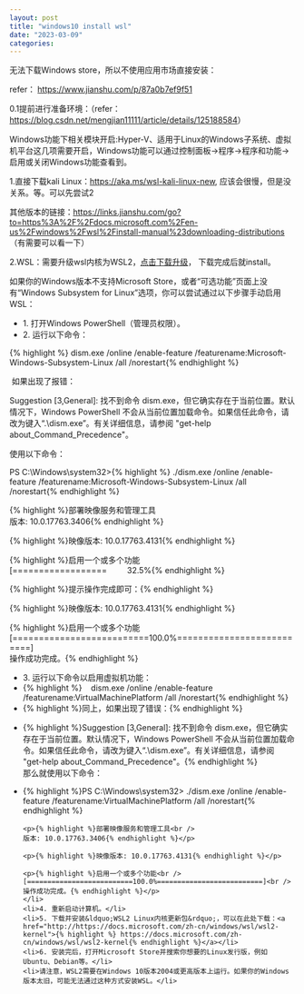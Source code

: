 ```yaml
---
layout: post
title: "windows10 install wsl"
date: "2023-03-09"
categories: 
---
```

<p>无法下载Windows store，所以不使用应用市场直接安装：</p>

<p>refer：&nbsp;<a href="https://www.jianshu.com/p/87a0b7ef9f51">https://www.jianshu.com/p/87a0b7ef9f51</a></p>

<p>0.1提前进行准备环境：（refer： <a href="https://blog.csdn.net/mengjian11111/article/details/125188584">https://blog.csdn.net/mengjian11111/article/details/125188584</a>）</p>

<p>Windows功能下相关模块开启:Hyper-V、适用于Linux的Windows子系统、虚拟机平台这几项需要开启，Windows功能可以通过控制面板-&gt;程序-&gt;程序和功能-&gt;启用或关闭Windows功能查看到。</p>

<p>1.直接下载kali Linux：<a href="https://aka.ms/wsl-kali-linux-new">https://aka.ms/wsl-kali-linux-new</a>, 应该会很慢，但是没关系。等。可以先尝试2</p>

<p>其他版本的链接：<a href="https://links.jianshu.com/go?to=https%3A%2F%2Fdocs.microsoft.com%2Fen-us%2Fwindows%2Fwsl%2Finstall-manual%23downloading-distributions">https://links.jianshu.com/go?to=https%3A%2F%2Fdocs.microsoft.com%2Fen-us%2Fwindows%2Fwsl%2Finstall-manual%23downloading-distributions</a>（有需要可以看一下）</p>

<p>2.WSL：需要升级wsl内核为WSL2，<a href="https://wslstorestorage.blob.core.windows.net/wslblob/wsl_update_x64.msi">点击下载升级</a>， 下载完成后就install。</p>

<p>如果你的Windows版本不支持Microsoft Store，或者&ldquo;可选功能&rdquo;页面上没有&ldquo;Windows Subsystem for Linux&rdquo;选项，你可以尝试通过以下步骤手动启用WSL：</p>

<ul>
	<li>1. 打开Windows PowerShell（管理员权限）。</li>
	<li>2. 运行以下命令：</li>
</ul>

<p>{% highlight %}&nbsp;dism.exe /online /enable-feature /featurename:Microsoft-Windows-Subsystem-Linux /all /norestart{% endhighlight %}</p>

<p>&nbsp;如果出现了报错：</p>

<p>Suggestion [3,General]: 找不到命令 dism.exe，但它确实存在于当前位置。默认情况下，Windows PowerShell 不会从当前位置加载命令。如果信任此命令，请改为键入&ldquo;.\dism.exe&rdquo;。有关详细信息，请参阅 &quot;get-help about_Command_Precedence&quot;。</p>

<p>使用以下命令：</p>

<p>PS C:\Windows\system32&gt;{% highlight %} ./dism.exe /online /enable-feature /featurename:Microsoft-Windows-Subsystem-Linux /all /norestart{% endhighlight %}</p>

<p>{% highlight %}部署映像服务和管理工具<br />
版本: 10.0.17763.3406{% endhighlight %}</p>

<p>{% highlight %}映像版本: 10.0.17763.4131{% endhighlight %}</p>

<p>{% highlight %}启用一个或多个功能<br />
[==================&nbsp;&nbsp;&nbsp;&nbsp;&nbsp;&nbsp;&nbsp;&nbsp; 32.5%{% endhighlight %}</p>

<p>{% highlight %}提示操作完成即可：{% endhighlight %}</p>

<p>{% highlight %}映像版本: 10.0.17763.4131{% endhighlight %}</p>

<p>{% highlight %}启用一个或多个功能<br />
[==========================100.0%==========================]<br />
操作成功完成。{% endhighlight %}</p>

<ul>
	<li>3. 运行以下命令以启用虚拟机功能：</li>
	<li>{% highlight %}&nbsp;&nbsp;&nbsp; dism.exe /online /enable-feature /featurename:VirtualMachinePlatform /all /norestart{% endhighlight %}</li>
	<li>{% highlight %}同上，如果出现了错误：{% endhighlight %}</li>
	<li>
	<p>{% highlight %}Suggestion [3,General]: 找不到命令 dism.exe，但它确实存在于当前位置。默认情况下，Windows PowerShell 不会从当前位置加载命令。如果信任此命令，请改为键入&ldquo;.\dism.exe&rdquo;。有关详细信息，请参阅 &quot;get-help about_Command_Precedence&quot;。{% endhighlight %}<br />
	那么就使用以下命令：</p>
	</li>
	<li>
	<p>{% highlight %}PS C:\Windows\system32&gt; ./dism.exe /online /enable-feature /featurename:VirtualMachinePlatform /all /norestart{% endhighlight %}</p>

	<p>{% highlight %}部署映像服务和管理工具<br />
	版本: 10.0.17763.3406{% endhighlight %}</p>

	<p>{% highlight %}映像版本: 10.0.17763.4131{% endhighlight %}</p>

	<p>{% highlight %}启用一个或多个功能<br />
	[==========================100.0%==========================]<br />
	操作成功完成。{% endhighlight %}</p>
	</li>
	<li>4. 重新启动计算机。</li>
	<li>5. 下载并安装&ldquo;WSL2 Linux内核更新包&rdquo;，可以在此处下载：<a href="http://https://docs.microsoft.com/zh-cn/windows/wsl/wsl2-kernel">{% highlight %} https://docs.microsoft.com/zh-cn/windows/wsl/wsl2-kernel{% endhighlight %}</a></li>
	<li>6. 安装完后，打开Microsoft Store并搜索你想要的Linux发行版，例如Ubuntu、Debian等。</li>
	<li>请注意，WSL2需要在Windows 10版本2004或更高版本上运行。如果你的Windows版本太旧，可能无法通过这种方式安装WSL。</li>
</ul>

<p>&nbsp;</p>

